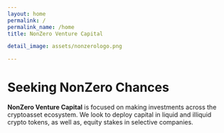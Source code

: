```yaml
---
layout: home
permalink: /
permalink_name: /home
title: NonZero Venture Capital

detail_image: assets/nonzerologo.png

---
```


# Seeking NonZero Chances

**NonZero Venture Capital** is focused on making investments across the cryptoasset ecosystem. We look to deploy capital in liquid and illiquid crypto tokens, as well as, equity stakes in selective companies.

